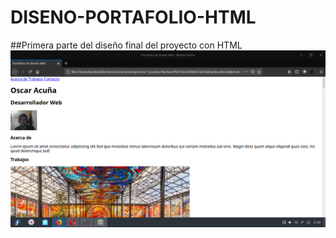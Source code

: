 # DISENO-PORTAFOLIO-HTML

##Primera parte del diseño final del proyecto con HTML
![IMG_HTML](https://github.com/Bandu19/DISENO-PORTAFOLIO/blob/main/img/FOTO_HTML.png?raw=true)
